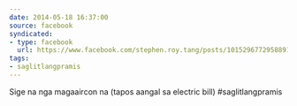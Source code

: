 ```yaml
---
date: 2014-05-18 16:37:00
source: facebook
syndicated:
- type: facebook
  url: https://www.facebook.com/stephen.roy.tang/posts/10152967729588912
tags:
- saglitlangpramis
---
```


Sige na nga magaaircon na (tapos aangal sa electric bill) #saglitlangpramis
